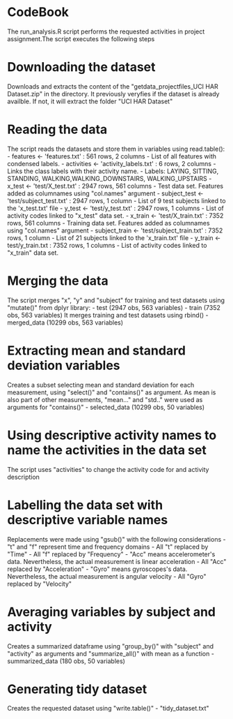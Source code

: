 # CodeBook
The run_analysis.R script performs the requested activities in project assignment.The script executes the following steps

# Downloading the dataset
Downloads and extracts the content of the "getdata_projectfiles_UCI HAR Dataset.zip" in the directory. It previously veryfies if the dataset is already availble. If not, it will extract the folder "UCI HAR Dataset"

# Reading the data
The script reads the datasets and store them in variables using read.table():
        - features <- 'features.txt' : 561 rows, 2 columns
                - List of all features with condensed labels.
        - activities <- 'activity_labels.txt' : 6 rows, 2 columns
                - Links the class labels with their activity name.
                - Labels: LAYING, SITTING, STANDING, WALKING,WALKING_DOWNSTAIRS, WALKING_UPSTAIRS 
        - x_test <- 'test/X_test.txt' : 2947 rows, 561 columns
                - Test data set. Features added as columnames using "col.names" argument
        - subject_test <- 'test/subject_test.txt' : 2947 rows, 1 column
                - List of 9 test subjects linked to the 'x_test.txt' file
        - y_test <- 'test/y_test.txt' : 2947 rows, 1 columns
                - List of activity codes linked to "x_test" data set.
        - x_train <- 'test/X_train.txt' : 7352 rows, 561 columns
                - Training data set. Features added as columnames using "col.names" argument
        - subject_train <- 'test/subject_train.txt' : 7352 rows, 1 column
                - List of 21 subjects linked to the 'x_train.txt' file
        - y_train <- test/y_train.txt : 7352 rows, 1 columns
                - List of activity codes linked to "x_train" data set.
# Merging the data
The script merges "x", "y" and "subject" for training and test datasets using "mutate()" from dplyr library:
        - test (2947 obs, 563 variables)
        - train (7352 obs, 563 variables)
It merges training and test datasets using rbind()
        - merged_data (10299 obs, 563 variables)
# Extracting mean and standard deviation variables
Creates a subset selecting mean and standard deviation for each measurement, using "select()" and "contains()" as argument. As mean is also part of other measurements, "mean..." and "std.." were used as arguments for "contains()"
        - selected_data (10299 obs, 50 variables)
# Using descriptive activity names to name the activities in the data set
The script uses "activities" to change the activity code for and activity description 

# Labelling the data set with descriptive variable names
Replacements were made using "gsub()" with the following considerations
        - "t" and "f" represent time and frequency domains
        - All "t" replaced by "Time"
        - All "f" replaced by "Frequency"
        - "Acc" means accelerometer's data. Nevertheless, the actual measurement is linear acceleration
        - All "Acc" replaced by "Acceleration" 
        - "Gyro" means gyroscopes's data. Nevertheless, the actual measurement is angular velocity
        - All "Gyro" replaced by "Velocity"
# Averaging variables by subject and activity
Creates a summarized dataframe using "group_by()" with "subject" and "activity" as arguments and "summarize_all()" with mean as a function
        - summarized_data (180 obs, 50 variables)
# Generating tidy dataset
Creates the requested dataset using "write.table()"
        - "tidy_dataset.txt"
